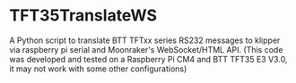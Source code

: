# TFT35TranslateWS
A Python script to translate BTT TFTxx series RS232 messages to klipper via raspberry pi serial and Moonraker's WebSocket/HTML API. (This code was developed and tested on a Raspberry Pi CM4 and BTT TFT35 E3 V3.0, it may not work with some other configurations)
